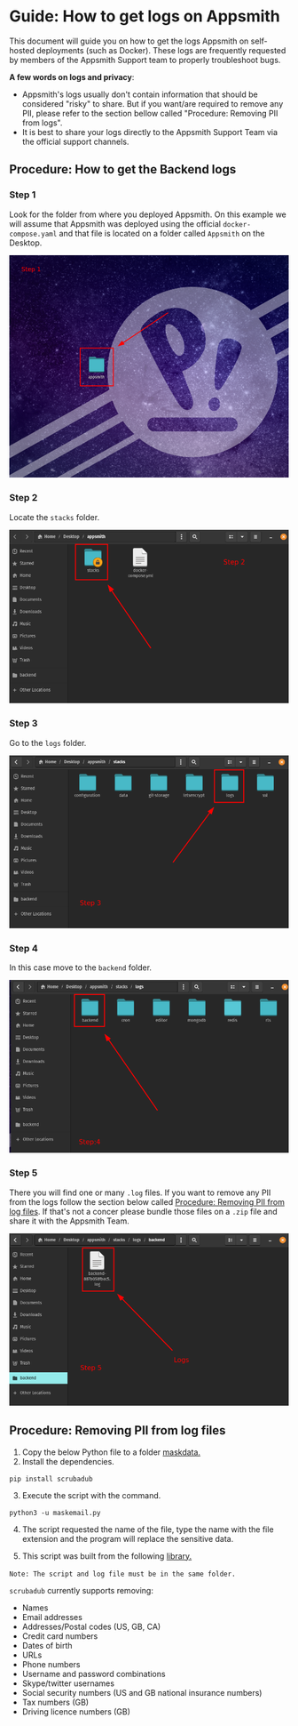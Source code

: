 # Guide: How to get logs on Appsmith

This document will guide you on how to get the logs Appsmith on self-hosted deployments (such as Docker). These logs are frequently requested by members of the Appsmith Support team to properly troubleshoot bugs.

**A few words on logs and privacy**: 

- Appsmith's logs usually don't contain information that should be considered "risky" to share. But if you want/are required to remove any PII, please refer to the section bellow called "Procedure: Removing PII from logs".
- It is best to share your logs directly to the Appsmith Support Team via the official support channels.

## Procedure: How to get the Backend logs

### Step 1

Look for the folder from where you deployed Appsmith. On this example we will assume that Appsmith was deployed using the official `docker-compose.yaml` and that file is located on a folder called `Appsmith` on the Desktop.

![img](https://github.com/felix-appsmith/guide-how-to-get-logs-appsmith/blob/main/step1.png)

### Step 2

Locate the `stacks` folder.

![img](https://github.com/felix-appsmith/guide-how-to-get-logs-appsmith/blob/main/step2.png)

### Step 3

Go to the `logs` folder.

![img](https://github.com/felix-appsmith/guide-how-to-get-logs-appsmith/blob/main/step3.png)

### Step 4

In this case move to the `backend` folder.

![img](https://github.com/felix-appsmith/guide-how-to-get-logs-appsmith/blob/main/step4.png)

### Step 5

There you will find one or many `.log` files. If you want to remove any PII from the logs follow the section below called [Procedure: Removing PII from log files](). If that's not a concer please bundle those files on a `.zip` file and share it with the Appsmith Team.

![img](https://github.com/felix-appsmith/guide-how-to-get-logs-appsmith/blob/main/step5.png)

## Procedure: Removing PII from log files

1. Copy the below Python file to a folder [maskdata.](guide-how-to-get-logs-appsmith/maskdata.py)
2. Install the dependencies.

```console
pip install scrubadub
```

3. Execute the script with the command.
```console
python3 -u maskemail.py
```
4. The script requested the name of the file, type the name with the file extension and the program will replace the sensitive data.

5. This script was built from the following [library.](https://github.com/LeapBeyond/scrubadub)

`Note: The script and log file must be in the same folder.`

``scrubadub`` currently supports removing:

* Names
* Email addresses
* Addresses/Postal codes (US, GB, CA)
* Credit card numbers
* Dates of birth
* URLs
* Phone numbers
* Username and password combinations
* Skype/twitter usernames
* Social security numbers (US and GB national insurance numbers)
* Tax numbers (GB)
* Driving licence numbers (GB)
